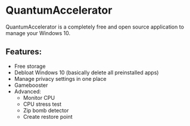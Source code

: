 # QuantumAccelerator

QuantumAccelerator is a completely free and open source application to manage your Windows 10.

## Features:
   * Free storage
   * Debloat Windows 10 (basically delete all preinstalled apps)
   * Manage privacy settings in one place
   * Gamebooster
   * Advanced:
     * Monitor CPU 
     * CPU stress test
     * Zip bomb detector
     * Create restore point

